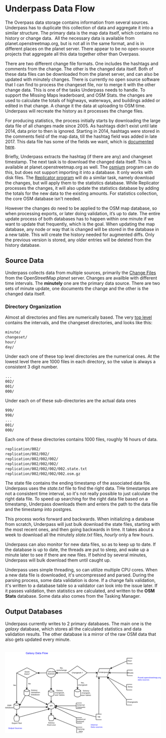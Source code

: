 # Underpass Data Flow

The Overpass data storage contains information from several
sources. Underpass has to duplicate this collection of data and
aggregate it into a similar structure. The primary data is the map
data itself, which contains no history or change data.  All the
necessary data is available from planet.openstreetmap.org, but is not
all in the same format, and is in different places on the planet
server. There appear to be no open-source projects that aggregate all
this data together other than Overpass.

There are two different change file formats. One includes the hashtags
and comments from the change. The other is the changed data
itself. Both of these data files can be downloaded from the planet
server, and can also be updated with minutely changes. There is
currently no open source software that I can find to process the
changeset file, nor to merge it with the other change data. This is
one of the tasks Underpass needs to handle. To support the Missing
Maps leaderboard, and OSM Stats. the changes are used to calculate the
totals of highways, waterways, and buildings added or edited in that
change. A change it the data at uploading to OSM time. Underpass will
recreate the history as it processes the change files.

For producing statistics, the process initially starts by downloading
the large data file of all changes made since 2005. As hashtags didn’t
exist until late 2014, data prior to then is ignored. Starting in
2014, hashtags were stored in the comments field of the map data, till
the hashtag field was added in late 2017. This data file has some of
the fields we want, which is [documented here](changefile.md).

Briefly, Underpass extracts the hashtag (if there are any) and
changeset timestamp. The next task is to download the changed data
itself. This is available at planet.openstreetmap.org as well. The
[osmium](https://wiki.openstreetmap.org/wiki/Osmium) program can do
this, but does not support importing it into a database. It only
works with disk files. The [Replicator program](replicator.md) will do
a similar task, namely download the changes, but will apply them to
the statistics database. While Replicator processes the changes, it
will also update the statistics database by adding the totals for the
new data to the existing amounts. For statistics collection, the
core OSM database isn't needed.

However the changes do need to be applied to the OSM map database, so
when processing exports, or later doing validation, it’s up to
date. The entire update process of both databases has to happen within
one minute if we want to update that frequently, which is the
goal. When updating the map database, any node or way that is changed
will be stored in the database in a new table. This will create the
history needed for augmented diffs. Only the previous version is
stored, any older entries will be deleted from the history database.

## Source Data

Underpass collects data from multiple sources, primarily the 
[Change Files](changefile.md) from the OpenStreetMap *planet*
server. Changes are availble with different time intervals. The
**minutely** one are the primary data source. There are two sets of
minute update, one documents the change and the other is the changed
data itself.

### Directory Organization

Almost all directories and files are numerically based. The very [top
level](https://planet.openstreetmap.org/replication/) contains the
intervals, and the changeset directories, and looks like this:

	minute/
	changeset/
	hour/
	day/

Under each one of these top level directories are the numerical
ones. At the lowest level there are 1000 files in each directory, so
the value is always a consistent 3 digit number.

	...
	002/
	001/
	000/

Under each on of these sub-directories are the actual data ones

	999/
	998/
	...
	001/
	000/

Each one of these directories contains 1000 files, roughly 16 hours
of data.

	replication/002/
	replication/002/002/
	replication/002/002/002/
	replication/002/002/002/
	replication/002/002/002/002.state.txt
	replication/002/002/002/002.osm.gz

The state file contains the ending timestamp of the associated data
file. Underpass uses the *state.txt* file to find the right data. THe
timestamps are not a consistent time interval, so it's not really
possible to just calculate the right data file. To speed up searching
for the right data file based on a timestamp, Underpass downloads them
and enters the path to the data file and the timestamp into postgres.

This process works forward and backwards. When initializing a database
from scratch, Underpass will just bulk download the state files,
starting with the most recent ones, and then going backwards in
time. It takes about a week to download all the minutely *state.txt*
files, *hourly* only a few hours.

Underpass can also monitor for new data files, so as to keep up to
date. If the database is up to date, the threads are put to sleep, and
wake up a minute later to see if there are new files. If behind by
several minutes, Underpass will bulk download them until caught up.

Underpass uses simple threading, so can utilize multiple CPU
cores. When a new data file is downloaded, it's uncompressed and
parsed. During the parsing process, some data validation is done.
If a change fails validation, it's written to a database table so a
validator can look into the issue later. If it passes validation, then
statistics are calculated, and written to the **OSM Stats**
database. Some data also comes from the Tasking Manager.

## Output Databases

Underpass currently writes to 2 primary databases. The main one is the
*galaxy* database, which stores all the calculated statistics and data
validation results. The other database is a mirror of the raw OSM data
that also gets updated every minute.

&nbsp;
![Flow Chart](https://raw.githubusercontent.com/hotosm/underpass/master/doc/dataflow.png)
